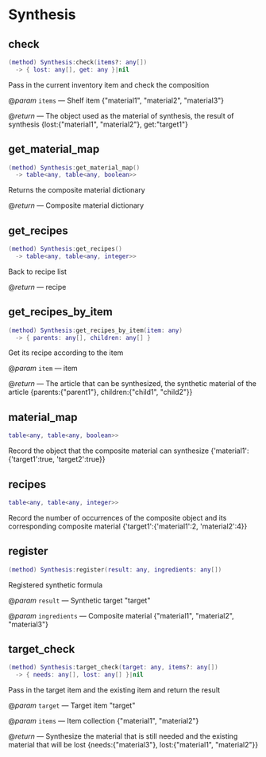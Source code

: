 # Synthesis

## check

```lua
(method) Synthesis:check(items?: any[])
  -> { lost: any[], get: any }|nil
```

Pass in the current inventory item and check the composition

@*param* `items` — Shelf item {"material1", "material2", "material3"}

@*return* — The object used as the material of synthesis, the result of synthesis {lost:{"material1", "material2"}, get:"target1"}
## get_material_map

```lua
(method) Synthesis:get_material_map()
  -> table<any, table<any, boolean>>
```

Returns the composite material dictionary

@*return* — Composite material dictionary
## get_recipes

```lua
(method) Synthesis:get_recipes()
  -> table<any, table<any, integer>>
```

Back to recipe list

@*return* — recipe
## get_recipes_by_item

```lua
(method) Synthesis:get_recipes_by_item(item: any)
  -> { parents: any[], children: any[] }
```

Get its recipe according to the item

@*param* `item` — item

@*return* — The article that can be synthesized, the synthetic material of the article {parents:{"parent1"}, children:{"child1", "child2"}}
## material_map

```lua
table<any, table<any, boolean>>
```

Record the object that the composite material can synthesize {'material1':{'target1':true, 'target2':true}}
## recipes

```lua
table<any, table<any, integer>>
```

Record the number of occurrences of the composite object and its corresponding composite material {'target1':{'material1':2, 'material2':4}}
## register

```lua
(method) Synthesis:register(result: any, ingredients: any[])
```

Registered synthetic formula

@*param* `result` — Synthetic target "target"

@*param* `ingredients` — Composite material {"material1", "material2", "material3"}
## target_check

```lua
(method) Synthesis:target_check(target: any, items?: any[])
  -> { needs: any[], lost: any[] }|nil
```

Pass in the target item and the existing item and return the result

@*param* `target` — Target item "target"

@*param* `items` — Item collection {"material1", "material2"}

@*return* — Synthesize the material that is still needed and the existing material that will be lost {needs:{"material3"}, lost:{"material1", "material2"}}

